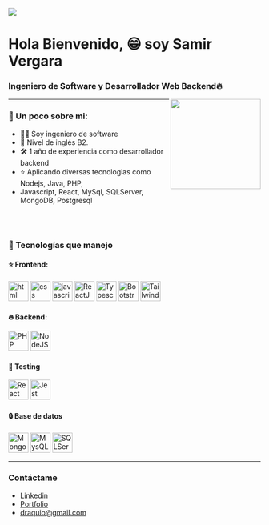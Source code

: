 ![](https://i.ibb.co/VY7Py6H/1701664870509.jpg)
# Hola Bienvenido, 😁 soy Samir Vergara
### Ingeniero de Software y Desarrollador Web Backend🔥

<img align='right' src="https://media.giphy.com/media/M9gbBd9nbDrOTu1Mqx/giphy.gif" width="180">
<hr>


### 📕 Un poco sobre mi:
- 👨‍💻 Soy ingeniero de software
- 📙 Nivel de inglés B2.
- 🛠️ 1 año de experiencia como desarrollador backend
- ⭐️ Aplicando diversas tecnologias como Nodejs, Java, PHP,
- Javascript, React, MySql, SQLServer, MongoDB, Postgresql

<br/><br/>

### 🔧 Tecnologías que manejo
#### ⭐️ Frontend:
<p>
<img src="https://draquioportfolio.vercel.app/tecnologies/html.svg" alt="html" width="40" height=40"/>
<img src="https://draquioportfolio.vercel.app/tecnologies/css.svg" alt="css" width="40" height=40"/>
<img src="https://draquioportfolio.vercel.app/tecnologies/javascript.svg" alt="javascript" width="40" height=40"/>
<img src="https://draquioportfolio.vercel.app/tecnologies/react.svg" alt="ReactJS" width="40" height=40"/>
<img src="https://draquioportfolio.vercel.app/tecnologies/typescript.svg" alt="Typescript" width=40" height=40"/>
<img src="https://draquioportfolio.vercel.app/tecnologies/bootstrap.svg" alt="Bootstrap" width="40" height="40"/>
<img src="https://draquioportfolio.vercel.app/tecnologies/tailwind.svg" alt="Tailwind" width="40" height="40"/>
</p>

#### 🔥 Backend:
<p>
<img src="https://draquioportfolio.vercel.app/tecnologies/php.svg" alt="PHP" width="40" height="40"/>
<img src="https://draquioportfolio.vercel.app/tecnologies/node-js.svg" alt="NodeJS" width="40" height="40"/>
</p>

#### 🔨 Testing
<p>
<img src="https://draquioportfolio.vercel.app/tecnologies/react-testing-library.svg" alt="React Testing Library" width="40" height="40"/>
<img src="https://draquioportfolio.vercel.app/tecnologies/jest.svg" alt="Jest" width="40" height="40"/>
</p>

#### 🔒 Base de datos
<p>
<img src="https://draquioportfolio.vercel.app/tecnologies/mongodb.svg" alt="MongoDB" width="40" height="40"/>
<img src="https://draquioportfolio.vercel.app/tecnologies/mysql.svg" alt="MysQL" width="40" height="40"/>
<img src="https://draquioportfolio.vercel.app/tecnologies/sql-server.svg" alt="SQLServer" width="40" height="40"/>
</p>
<hr>

### Contáctame

- [Linkedin](https://www.linkedin.com/in/samir-alexander-vergara-pastor-590321317/)
- [Portfolio]()
- [draquio@gmail.com]()
<!---
Samirvp15/Samirvp15 is a ✨ special ✨ repository because its `README.md` (this file) appears on your GitHub profile.
You can click the Preview link to take a look at your changes.
--->
